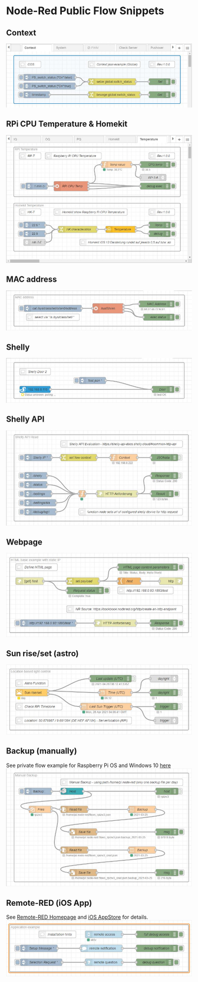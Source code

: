 # Node-Red Public Flow Snippets

## Context
[![COS](Context-Global_flows.jpg)](Context-Global_flows.json)  

## RPi CPU Temperature & Homekit
[![HK](RPi-Temp_Homekit_flows.jpg)](RPi-Temp_Homekit_flows.json)  

## MAC address
[![MAC](RPiZW3_MAC-address_flows.jpg)](RPiZW3_MAC-address_flows.json)  

## Shelly
[![Shelly](RPiZW2_Shelly_2021-02-26_flows.jpg)](RPiZW2_Shelly_2021-02-26_flows.json)  

## Shelly API
[![Shelly](flows_Shelly-API.jpg)](flows_Shelly-API.json)  

## Webpage
[![HTML](flows_webpage_tab.jpg)](flows_webpage_tab.json)  

## Sun rise/set (astro)
[![Sun](flows_sun_tab.jpg)](flows_sun_tab.json)  

## Backup (manually)
See private flow example for Raspberry Pi OS and Windows 10 [here](https://github.com/griemide/NR/blob/main/flows/readme.md)  
[![BAK](flows_Backup.jpg)](flows_Backup.json)   

## Remote-RED (iOS App)
See [Remote-RED Homepage](https://www.remote-red.com/de/home/) and [iOS AppStore](https://apps.apple.com/de/app/remote-red/id1529777665) for details.  
[![RED](flows_Remote-RED.jpg)](flows_Remote-RED.json)   

